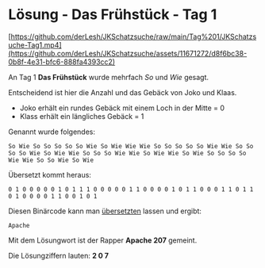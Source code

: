 # Lösung - Das Frühstück - Tag 1

[https://github.com/derLesh/JKSchatzsuche/raw/main/Tag%201/JKSchatzsuche-Tag1.mp4](https://github.com/derLesh/JKSchatzsuche/assets/11671272/d8f6bc38-0b8f-4e31-bfc6-888fa4393cc2)

An Tag 1 **Das Frühstück** wurde mehrfach *So* und *Wie* gesagt.

Entscheidend ist hier die Anzahl und das Gebäck von Joko und Klaas.

- Joko erhält ein rundes Gebäck mit einem Loch in der Mitte = 0
- Klass erhält ein längliches Gebäck = 1

Genannt wurde folgendes:

```So Wie So So So So So Wie So Wie Wie Wie So So So So So Wie Wie So So So So Wie So Wie Wie So So So Wie Wie So Wie Wie So Wie So So So So Wie Wie So So Wie So Wie ```

Übersetzt kommt heraus:

```0 1 0 0 0 0 0 1 0 1 1 1 0 0 0 0 0 1 1 0 0 0 0 1 0 1 1 0 0 0 1 1 0 1 1 0 1 0 0 0 0 1 1 0 0 1 0 1``` 

Diesen Binärcode kann man [übersetzten](https://gc.de/gc/binaer/) lassen und ergibt:

`Apache`

Mit dem Lösungwort ist der Rapper **Apache 207** gemeint.

Die Lösungziffern lauten: **2 0 7**

